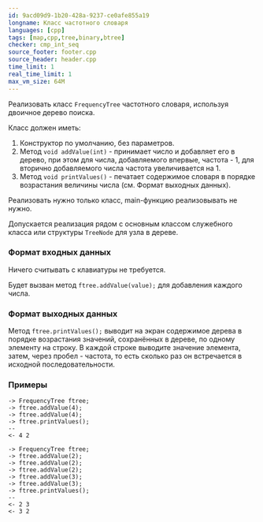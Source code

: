 ```yaml
---
id: 9acd09d9-1b20-428a-9237-ce0afe855a19
longname: Класс частотного словаря
languages: [cpp]
tags: [map,cpp,tree,binary,btree]
checker: cmp_int_seq
source_footer: footer.cpp
source_header: header.cpp
time_limit: 1
real_time_limit: 1
max_vm_size: 64M
---
```


Реализовать класс `FrequencyTree` частотного словаря, используя двоичное дерево поиска.

Класс должен иметь:

1. Конструктор по умолчанию, без параметров.
2. Метод `void addValue(int)` - принимает число и добавляет его в дерево, при этом для числа, добавляемого впервые, частота - 1, для вторично добавляемого числа частота увеличивается на 1.
3. Метод `void printValues()` - печатает содержимое словаря в порядке возрастания величины числа (см. Формат выходных данных).

Реализовать нужно только класс, main-функцию реализовывать не нужно.

Допускается реализация рядом с основным классом служебного класса или структуры `TreeNode` для узла в дереве.


### Формат входных данных

Ничего считывать с клавиатуры не требуется.

Будет вызван метод `ftree.addValue(value);` для добавления каждого числа.

### Формат выходных данных

Метод `ftree.printValues();` выводит на экран содержимое дерева в порядке возрастания значений, сохранённых в дереве, по одному элементу на строку.
В каждой строке выводите значение элемента, затем, через пробел - частота, то есть сколько раз он встречается в исходной последовательности.

### Примеры

```
-> FrequencyTree ftree;
-> ftree.addValue(4);
-> ftree.addValue(4);
-> ftree.printValues();
--
<- 4 2
```

```
-> FrequencyTree ftree;
-> ftree.addValue(2);
-> ftree.addValue(2);
-> ftree.addValue(2);
-> ftree.addValue(3);
-> ftree.addValue(3);
-> ftree.printValues();
--
<- 2 3
<- 3 2
```
